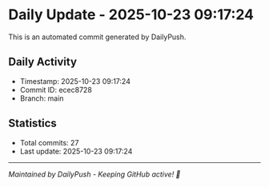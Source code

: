 # Daily Update - 2025-10-23 09:17:24

This is an automated commit generated by DailyPush.

## Daily Activity
- Timestamp: 2025-10-23 09:17:24
- Commit ID: ecec8728
- Branch: main

## Statistics
- Total commits: 27
- Last update: 2025-10-23 09:17:24

---
*Maintained by DailyPush - Keeping GitHub active! 🚀*
